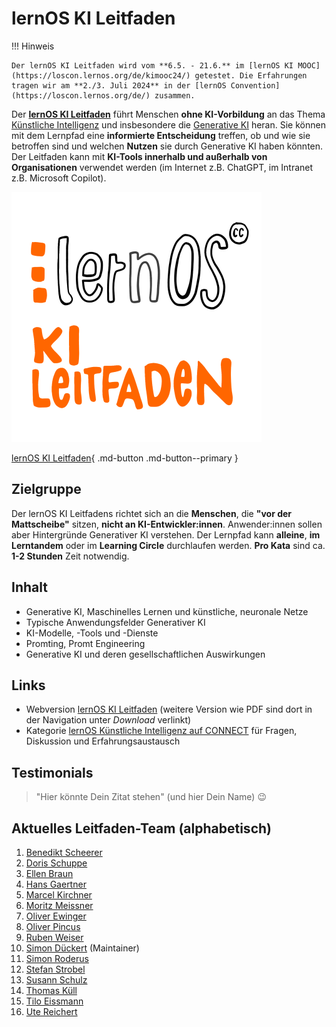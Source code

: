 # lernOS KI Leitfaden

!!! Hinweis

    Der lernOS KI Leitfaden wird vom **6.5. - 21.6.** im [lernOS KI MOOC](https://loscon.lernos.org/de/kimooc24/) getestet. Die Erfahrungen tragen wir am **2./3. Juli 2024** in der [lernOS Convention](https://loscon.lernos.org/de/) zusammen.
    
Der [**lernOS KI Leitfaden**](https://ai.lernos.org/de/) führt Menschen **ohne KI-Vorbildung** an das Thema [Künstliche Intelligenz](https://de.wikipedia.org/wiki/K%C3%BCnstliche_Intelligenz) und insbesondere die [Generative KI](https://en.wikipedia.org/wiki/Generative_artificial_intelligence) heran. Sie können mit dem Lernpfad eine **informierte Entscheidung** treffen, ob und wie sie betroffen sind und welchen **Nutzen** sie durch Generative KI haben könnten. Der Leitfaden kann mit **KI-Tools innerhalb und außerhalb von Organisationen** verwendet werden (im Internet z.B. ChatGPT, im Intranet z.B. Microsoft Copilot).

![](../images/lernos-ai-lernpfad-gif.gif)

[lernOS KI Leitfaden](https://ai.lernos.org/de/){ .md-button .md-button--primary }


## Zielgruppe
Der lernOS KI Leitfadens richtet sich an die **Menschen**, die **"vor der Mattscheibe"** sitzen, **nicht an KI-Entwickler:innen**. Anwender:innen sollen aber Hintergründe Generativer KI verstehen. Der Lernpfad kann **alleine**, **im Lerntandem** oder im **Learning Circle** durchlaufen werden. **Pro Kata** sind ca. **1-2 Stunden** Zeit notwendig.


## Inhalt
- Generative KI, Maschinelles Lernen und künstliche, neuronale Netze
- Typische Anwendungsfelder Generativer KI
- KI-Modelle, -Tools und -Dienste
- Promting, Promt Engineering
- Generative KI und deren gesellschaftlichen Auswirkungen


## Links
- Webversion [lernOS KI Leitfaden](https://ai.lernos.org/de/) (weitere Version wie PDF sind dort in der Navigation unter *Download* verlinkt)
- Kategorie [lernOS Künstliche Intelligenz auf CONNECT](https://community.cogneon.de/c/lernos/lernos-kuenstliche-intelligenz/76) für Fragen, Diskussion und Erfahrungsaustausch


## Testimonials
>   "Hier könnte Dein Zitat stehen" (und hier Dein Name) 😉


## Aktuelles Leitfaden-Team (alphabetisch)
1. [Benedikt Scheerer](https://www.linkedin.com/in/benedikt-scheerer-6020ba18/)
1. [Doris Schuppe](https://www.linkedin.com/in/doschu/)
1. [Ellen Braun](https://www.linkedin.com/in/ellen-braun-work-and-feelgood/)
1. [Hans Gaertner](https://www.linkedin.com/in/hgaertner/)
1. [Marcel Kirchner](https://www.linkedin.com/in/marcelkirchner/)
1. [Moritz Meissner](https://www.linkedin.com/in/moritz-meissner/)
1. [Oliver Ewinger](https://www.linkedin.com/in/oliver-ewinger/)
1. [Oliver Pincus](https://www.linkedin.com/in/oliverpincus/)
1. [Ruben Weiser](https://www.linkedin.com/in/dr-ruben-weiser-b109411ab/)
1. [Simon Dückert](https://www.linkedin.com/in/simondueckert/) (Maintainer)
1. [Simon Roderus](https://www.linkedin.com/in/simon-roderus/)
1. [Stefan Strobel](https://www.linkedin.com/in/stefan-strobel-haiilo/)
1. [Susann Schulz](https://www.linkedin.com/in/susannschulz/)
1. [Thomas Küll](https://www.linkedin.com/in/thomas-k%C3%BCll-46a5b1162/)
1. [Tilo Eissmann](https://www.linkedin.com/in/tilo-ei%C3%9Fmann-09a58369/)
1. [Ute Reichert](https://www.linkedin.com/in/ute-reichert-6945141a3/)
